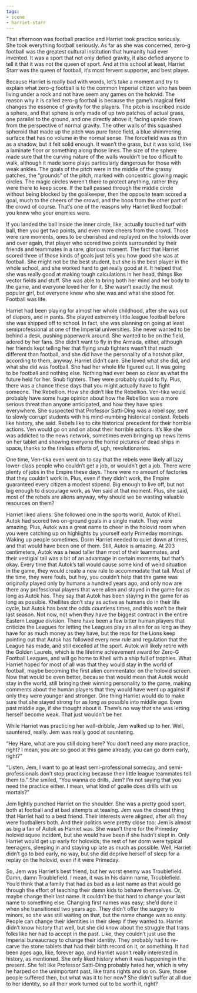 ```yaml
---
tags:
- scene
- harriet-starr
---
```


That afternoon was football practice and Harriet took practice
seriously. She took everything football seriously. As far as she was
concerned, zero-g football was the greatest cultural institution that
humanity had ever invented. It was a sport that not only defied gravity,
it also defied anyone to tell it that it was not the queen of sport. And
at this school at least, Harriet Starr was the queen of football, it’s
most fervent supporter, and best player.

Because Harriet is really bad with words, let’s take a moment and try to
explain what zero-g football is to the common Imperial citizen who has
been living under a rock and not have seem any games on the holovid. The
reason why it is called zero-g football is because the game’s magical
field changes the essence of gravity for the players. The pitch is
inscribed inside a sphere, and that sphere is only made of up two
patches of actual grass, one parallel to the ground, and one directly
above it, facing upside down from the perspective of normal gravity. The
other walls of this squashed spheroid that made up the pitch was pure
force field, a blue shimmering surface that has no volume in the normal
sense. The forcefield was as thin as a shadow, but it felt solid enough.
It wasn’t the grass, but it was solid, like a laminate floor or
something along those lines. The size of the sphere made sure that the
curving nature of the walls wouldn’t be too difficult to walk, although
it made some plays particularly dangerous for those with weak ankles.
The goals of the pitch were in the middle of the grassy patches, the
“grounds” of the pitch, marked with concentric glowing magic circles.
The magic circles weren’t there to protect anything, rather they were
there to keep score. If the ball passed through the middle circle
without being blocked by the goalkeeper, then the opposite team scored a
goal, much to the cheers of the crowd, and the boos from the other part
of the crowd of course. That’s one of the reasons why Harriet liked
football: you knew who your enemies were.

If you landed the ball inside the inner circle, like, actually touched
turf with ball, then you get two points, and even more cheers from the
crowd. Those were rare moments, ones to be cherished and replayed on the
holovids over and over again, that player who scored two points
surrounded by their friends and teammates in a rare, glorious moment.
The fact that Harriet scored three of those kinds of goals just tells
you how good she was at football. She might not be the best student, but
she is the best player in the whole school, and she worked hard to get
really good at it. It helped that she was really good at making tough
calculations in her head, things like vector fields and stuff. She was
able to bring both her mind and her body to the game, and everyone loved
her for it. She wasn’t exactly the most popular girl, but everyone knew
who she was and what she stood for. Football was life.

Harriet had been playing for almost her whole childhood, after she was
out of diapers, and in pants. She played extremely little league
football before she was shipped off to school. In fact, she was planning
on going at least semiprofessional at one of the Imperial universities.
She never wanted to be behind a desk, pushing paperwork around. She
wanted to be on the field, adored by her fans. She didn’t want to fly in
the Armada, either, although her friends kept telling her that flying
snub fighters wasn’t that much different than football, and she did have
the personality of a hotshot pilot, according to them, anyway. Harriet
didn’t care. She loved what she did, and what she did was football. She
had her whole life figured out. It was going to be football and nothing
else. Nothing had ever been so clear as what the future held for her.
Snub fighters. They were probably stupid to fly. Plus, there was a
chance these days that you might actually have to fight someone. The
Rebellion. How she didn’t like the Rebellion. Ven-tika would probably
have some huge opinion about how the Rebellion was a more serious threat
than anyone anticipated, and how they have spies everywhere. She
suspected that Professor Satti-Ding was a rebel spy, sent to slowly
corrupt students with his mind-numbing historical context. Rebels like
history, she said. Rebels like to cite historical precedent for their
horrible actions. Ven would go on and on about their horrible actions.
It’s like she was addicted to the news network, sometimes even bringing
up news items on her tablet and showing everyone the horrid pictures of
dead ships in space, thanks to the tireless efforts of, ugh,
revolutionaries.

One time, Ven-tika even went on to say that the rebels were likely all
lazy lower-class people who couldn’t get a job, or wouldn’t get a job.
There were plenty of jobs in the Empire these days. There were no amount
of factories that they couldn’t work in. Plus, even if they didn’t work,
the Empire guaranteed every citizen a modest stipend. Big enough to live
off, but not big enough to discourage work, as Ven said at that moment.
Plus, she said, most of the rebels are aliens anyway, why should we be
wasting valuable resources on them?

Harriet liked aliens. She followed one in the sports world, Autok of
Khell. Autok had scored two on-ground goals in a single match. They were
amazing. Plus, Autok was a great name to cheer in the holovid room when
you were catching up on highlights by yourself early Primeday mornings.
Waking up people sometimes. Dorm Harriet needed to quiet down at times,
and that would have been one of them. Still, Autok is amazing. At 203
centimeters, Autok was a head taller than most of their teammates, and
their vestigial tail was a bit of an advantage in certain moments, but
that’s okay. Every time that Autok’s tail would cause some kind of weird
situation in the game, they would create a new rule to accommodate that
tail. Most of the time, they were fouls, but hey, you couldn’t help that
the game was originally played only by humans a hundred years ago, and
only now are there any professional players that were alien and stayed
in the game for as long as Autok has. They say that Autok has been
staying in the game for as long as possible. Khellites don’t stay as
active as humans do in their life cycle, but Autok has beat the odds
countless times, and this won’t be their last season. Not now, not when
they have the biggest contract in the entire Eastern League division.
There have been a few bitter human players that criticize the Leagues
for letting the Leagues play an alien for as long as they have for as
much money as they have, but the reps for the Lions keep pointing out
that Autok has followed every new rule and regulation that the League
has made, and still excelled at the sport. Autok will likely retire with
the Golden Laurels, which is the lifetime achievement award for Zero-G
Football Leagues, and will go home to Khell with a ship full of
trophies. What Harriet hoped for most of all was that they would stay in
the world of football, maybe becoming the first alien commentator on the
holovid screen. Now that would be even better, because that would mean
that Autok would stay in the world, still bringing their winning
personality to the game, making comments about the human players that
they would have went up against if only they were younger and stronger.
One thing Harriet would do to make sure that she stayed strong for as
long as possible into middle age. Even past middle age, if she thought
about it. There’s no way that she was letting herself become weak. That
just wouldn’t be her.

While Harriet was practicing her wall-dribble, Jem walked up to her.
Well, sauntered, really. Jem was really good at sauntering.

“Hey Hare, what are you still doing here? You don’t need any more
practice, right? I mean, you are so good at this game already, you can
go dorm early, right?”

“Listen, Jem, I want to go at least semi-professional someday, and
semi-professionals don’t stop practicing because their little league
teammates tell them to.” She smiled, “You wanna do drills, Jem? I’m not
saying that you need the practice either. I mean, what kind of goalie
does drills with us mortals?”

Jem lightly punched Harriet on the shoulder. She was a pretty good
sport, both at football and at bad attempts at teasing. Jem was the
closest thing that Harriet had to a best friend. Their interests were
aligned, after all: they were footballers both. And their politics were
pretty close too: Jem is almost as big a fan of Autok as Harriet was.
She wasn’t there for the Primeday holovid squee incident, but she would
have been if she hadn’t slept in. Only Harriet would get up early for
holovids; the rest of her dorm were typical teenagers, sleeping in and
staying up late as much as possible. Well, Harriet didn’t go to bed
early, no way, but she did deprive herself of sleep for a replay on the
holovid, even if it were Primeday.

So, Jem was Harriet’s best friend, but her worst enemy was Troublefield.
Damn, damn Troublefield. I mean, it was in his damn name, Troublefield.
You’d think that a family that had as bad as a last name as that would
go through the effort of teaching their damn kids to behave themselves.
Or, maybe change their last name. It couldn’t be that hard to change
your last name to something else. Changing first names was easy; she’d
done it when she transitioned two years ago. They didn’t offer the
surgery to minors, so she was still waiting on that, but the name change
was so easy. People can change their identities in their sleep if they
wanted to. Harriet didn’t know history that well, but she did know about
the struggle that trans folks like her had to accept in the past. Like,
they couldn’t just use the Imperial bureaucracy to change their
identity. They probably had to re-carve the stone tablets that had their
birth record on it, or something. It had been ages ago, like, forever
ago, and Harriet wasn’t really interested in history, as mentioned. She
only liked history when it was happening in the present. She felt like
Professor Satti-Ding probably hated her, which is why he harped on the
unimportant past, like trans rights and so on. Sure, those people
suffered then, but what was it to her now? She didn’t suffer at all due
to her identity, so all their work turned out to be worth it, right?
